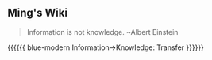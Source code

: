## Ming's Wiki

>Information is not knowledge. ~Albert Einstein

{{{{{{ blue-modern
    Information->Knowledge: Transfer
}}}}}}